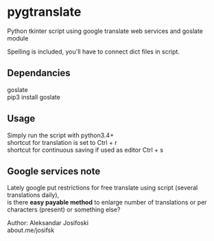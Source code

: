 # pygtranslate
Python tkinter script using google translate web services and goslate module
  
Spelling is included, you'll have to connect dict files in script.   
  
## Dependancies  
goslate  
pip3 install goslate  


## Usage
Simply run the script with python3.4+  
shortcut for translation is set to Ctrl + r  
shortcut for continuous saving if used as editor Ctrl + s  
  
## Google services note  
Lately google put restrictions for free translate using script (several translations daily),  
is there <b>easy payable method</b> to enlarge number of translations or per characters (present) or something else?  
  
Author: Aleksandar Josifoski  
about.me/josifsk  
